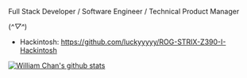 Full Stack Developer / Software Engineer / Technical Product Manager

(*^▽^*)


 - Hackintosh: https://github.com/luckyyyyy/ROG-STRIX-Z390-I-Hackintosh


[![William Chan's github stats](https://github-readme-stats.vercel.app/api?username=luckyyyyy&theme=dark&show_icons=true)](https://github.com/luckyyyyy)

